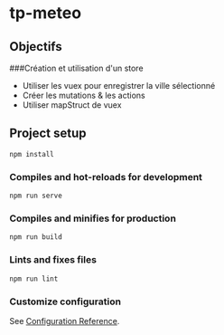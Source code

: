 # tp-meteo


## Objectifs
###Création et utilisation d'un store
- Utiliser les vuex pour enregistrer la ville sélectionné
- Créer les mutations & les actions
- Utiliser mapStruct de vuex


## Project setup
```
npm install
```

### Compiles and hot-reloads for development
```
npm run serve
```

### Compiles and minifies for production
```
npm run build
```

### Lints and fixes files
```
npm run lint
```

### Customize configuration
See [Configuration Reference](https://cli.vuejs.org/config/).
